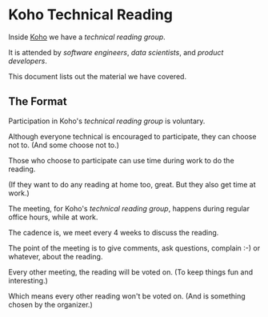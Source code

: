 # Koho Technical Reading

Inside [Koho](https://www.koho.ca/) we have a _technical reading group_.

It is attended by _software engineers_, _data scientists_, and _product developers_.

This document lists out the material we have covered.


## The Format

Participation in Koho's _technical reading group_ is voluntary.

Although everyone technical is encouraged to participate, they can choose not to.
(And some choose not to.)


Those who choose to participate can use time during work to do the reading.

(If they want to do any reading at home too, great. But they also get time at work.)


The meeting, for Koho's _technical reading group_, happens during regular office hours, while at work.


The cadence is, we meet every 4 weeks to discuss the reading.

The point of the meeting is to give comments, ask questions, complain :-) or whatever, about the reading.

Every other meeting, the reading will be voted on. (To keep things fun and interesting.)

Which means every other reading won't be voted on. (And is something chosen by the organizer.)
